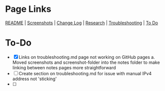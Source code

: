 # Page Links

[README](/README.md) | [Screenshots](./screenshots.md) | [Change Log](./change-log.md) | [Research](./research.md) | [Troubleshooting](./troubleshooting.md) | [To Do](./to-do.md)

# To-Do

- [X] Links on troubleshooting.md page not working on GitHub pages
    a. Moved screenshots and screenshot-folder into the notes folder to make linking between notes pages more straightforward
- [ ] Create section on troubleshooting.md for issue with manual IPv4 address not 'sticking'
- [ ] 